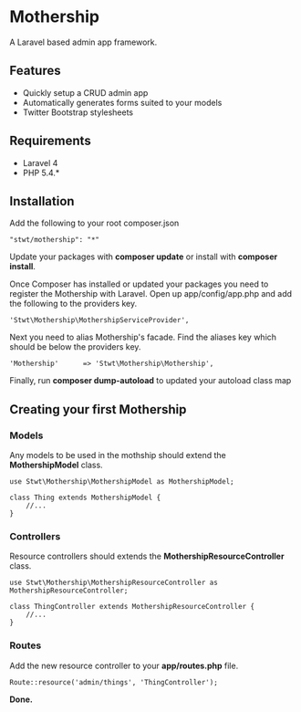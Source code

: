 # Mothership

A Laravel based admin app framework.

## Features

- Quickly setup a CRUD admin app
- Automatically generates forms suited to your models 
- Twitter Bootstrap stylesheets

## Requirements

- Laravel 4
- PHP 5.4.*

## Installation

Add the following to your root composer.json

    "stwt/mothership": "*"

Update your packages with __composer update__ or install with __composer install__.

Once Composer has installed or updated your packages you need to register the Mothership with Laravel. Open up app/config/app.php and add the following to the providers key.

    'Stwt\Mothership\MothershipServiceProvider',

Next you need to alias Mothership's facade. Find the aliases key which should be below the providers key.

    'Mothership'      => 'Stwt\Mothership\Mothership',

Finally, run __composer dump-autoload__ to updated your autoload class map

## Creating your first Mothership

### Models

Any models to be used in the mothship should extend the **MothershipModel** class.

    use Stwt\Mothership\MothershipModel as MothershipModel;

    class Thing extends MothershipModel {
        //...
    }

### Controllers

Resource controllers should extends the **MothershipResourceController** class. 

    use Stwt\Mothership\MothershipResourceController as MothershipResourceController;

    class ThingController extends MothershipResourceController {
        //...
    }

### Routes

Add the new resource controller to your __app/routes.php__ file.

    Route::resource('admin/things', 'ThingController');

**Done.**
